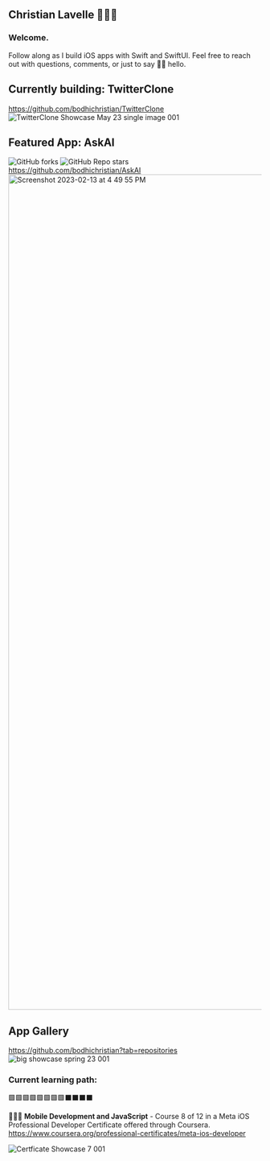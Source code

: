 ## Christian Lavelle 👨🏻‍💻

### Welcome.

Follow along as I build iOS apps with Swift and SwiftUI. 
Feel free to reach out with questions, comments, or just to say 👋🏼 hello. 


## Currently building: TwitterClone 
https://github.com/bodhichristian/TwitterClone
![TwitterClone Showcase May 23 single image 001](https://github.com/bodhichristian/bodhichristian/assets/110639779/d68362ab-16f2-4e6e-91aa-dc0b09c723d0)


## Featured App: AskAI
![GitHub forks](https://img.shields.io/github/forks/bodhichristian/askai?style=for-the-badge) ![GitHub Repo stars](https://img.shields.io/github/stars/bodhichristian/askai?style=for-the-badge)  
https://github.com/bodhichristian/AskAI
<img width="1660" alt="Screenshot 2023-02-13 at 4 49 55 PM" src="https://user-images.githubusercontent.com/110639779/226939618-4b5513e5-8f60-4e86-85a0-9685d3cd2e1e.png">


## App Gallery
https://github.com/bodhichristian?tab=repositories
![big showcase spring 23 001](https://user-images.githubusercontent.com/110639779/226939118-7c64ecc5-9297-4536-bb55-747766773d79.jpeg)


### Current learning path:

🟩🟩🟩🟩🟩🟩🟩🟩⬛️⬛️⬛️⬛️


👨🏻‍💻 <b>Mobile Development and JavaScript</b> - Course 8 of 12 in a Meta iOS Professional Developer Certificate offered through Coursera.
https://www.coursera.org/professional-certificates/meta-ios-developer

![Certficate Showcase 7 001](https://user-images.githubusercontent.com/110639779/236373628-3b4d7f43-eafb-48f0-a165-c3bbb2aaea23.jpeg)

